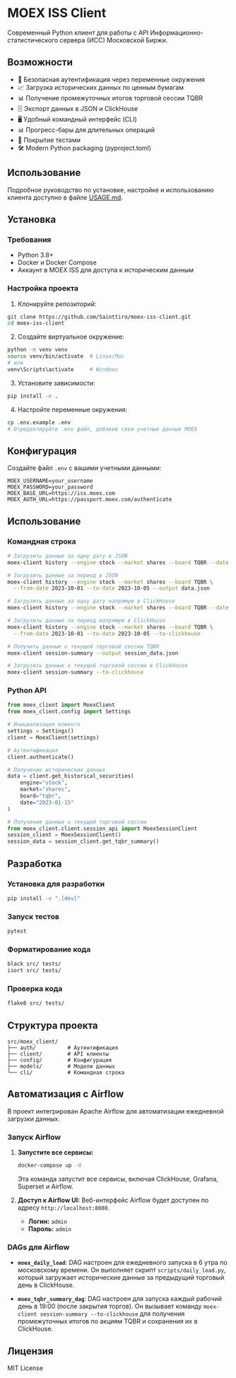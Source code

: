 # MOEX ISS Client

Современный Python клиент для работы с API Информационно-статистического сервера (ИСС) Московской Биржи.

## Возможности

- 🔐 Безопасная аутентификация через переменные окружения
- 📈 Загрузка исторических данных по ценным бумагам
- 📊 Получение промежуточных итогов торговой сессии TQBR
- 🗄️ Экспорт данных в JSON и ClickHouse
- 🖥️ Удобный командный интерфейс (CLI)
- 📊 Прогресс-бары для длительных операций
- 🧪 Покрытие тестами
- 🛠️ Modern Python packaging (pyproject.toml)

## Использование

Подробное руководство по установке, настройке и использованию клиента доступно в файле [USAGE.md](USAGE.md).

## Установка

### Требования
- Python 3.8+
- Docker и Docker Compose
- Аккаунт в MOEX ISS для доступа к историческим данным

### Настройка проекта

1. Клонируйте репозиторий:
```bash
git clone https://github.com/Sainttiro/moex-iss-client.git
cd moex-iss-client
```

2. Создайте виртуальное окружение:
```bash
python -m venv venv
source venv/bin/activate  # Linux/Mac
# или
venv\Scripts\activate     # Windows
```

3. Установите зависимости:
```bash
pip install -e .
```

4. Настройте переменные окружения:
```bash
cp .env.example .env
# Отредактируйте .env файл, добавив свои учетные данные MOEX
```

## Конфигурация

Создайте файл `.env` с вашими учетными данными:

```env
MOEX_USERNAME=your_username
MOEX_PASSWORD=your_password
MOEX_BASE_URL=https://iss.moex.com
MOEX_AUTH_URL=https://passport.moex.com/authenticate
```

## Использование

### Командная строка

```bash
# Загрузить данные за одну дату в JSON
moex-client history --engine stock --market shares --board TQBR --date 2023-10-01 --output data.json

# Загрузить данные за период в JSON
moex-client history --engine stock --market shares --board TQBR \
  --from-date 2023-10-01 --to-date 2023-10-05 --output data.json

# Загрузить данные за одну дату напрямую в ClickHouse
moex-client history --engine stock --market shares --board TQBR --date 2023-10-01 --to-clickhouse

# Загрузить данные за период напрямую в ClickHouse
moex-client history --engine stock --market shares --board TQBR \
  --from-date 2023-10-01 --to-date 2023-10-05 --to-clickhouse

# Получить данные о текущей торговой сессии TQBR
moex-client session-summary --output session_data.json

# Загрузить данные о текущей торговой сессии в ClickHouse
moex-client session-summary --to-clickhouse
```

### Python API

```python
from moex_client import MoexClient
from moex_client.config import Settings

# Инициализация клиента
settings = Settings()
client = MoexClient(settings)

# Аутентификация
client.authenticate()

# Получение исторических данных
data = client.get_historical_securities(
    engine="stock",
    market="shares", 
    board="tqbr",
    date="2023-01-15"
)

# Получение данных о текущей торговой сессии
from moex_client.client.session_api import MoexSessionClient
session_client = MoexSessionClient()
session_data = session_client.get_tqbr_summary()
```

## Разработка

### Установка для разработки

```bash
pip install -e ".[dev]"
```

### Запуск тестов

```bash
pytest
```

### Форматирование кода

```bash
black src/ tests/
isort src/ tests/
```

### Проверка кода

```bash
flake8 src/ tests/
```

## Структура проекта

```
src/moex_client/
├── auth/          # Аутентификация
├── client/        # API клиенты
├── config/        # Конфигурация
├── models/        # Модели данных
└── cli/           # Командная строка
```

## Автоматизация с Airflow

В проект интегрирован Apache Airflow для автоматизации ежедневной загрузки данных.

### Запуск Airflow

1.  **Запустите все сервисы:**
    ```bash
    docker-compose up -d
    ```
    Эта команда запустит все сервисы, включая ClickHouse, Grafana, Superset и Airflow.

2.  **Доступ к Airflow UI:**
    Веб-интерфейс Airflow будет доступен по адресу `http://localhost:8080`.
    *   **Логин:** `admin`
    *   **Пароль:** `admin`

### DAGs для Airflow

- **`moex_daily_load`**: DAG настроен для ежедневного запуска в 6 утра по московскому времени. Он выполняет скрипт `scripts/daily_load.py`, который загружает исторические данные за предыдущий торговый день в ClickHouse.

- **`moex_tqbr_summary_dag`**: DAG настроен для запуска каждый рабочий день в 19:00 (после закрытия торгов). Он вызывает команду `moex-client session-summary --to-clickhouse` для получения промежуточных итогов по акциям TQBR и сохранения их в ClickHouse.

## Лицензия

MIT License
